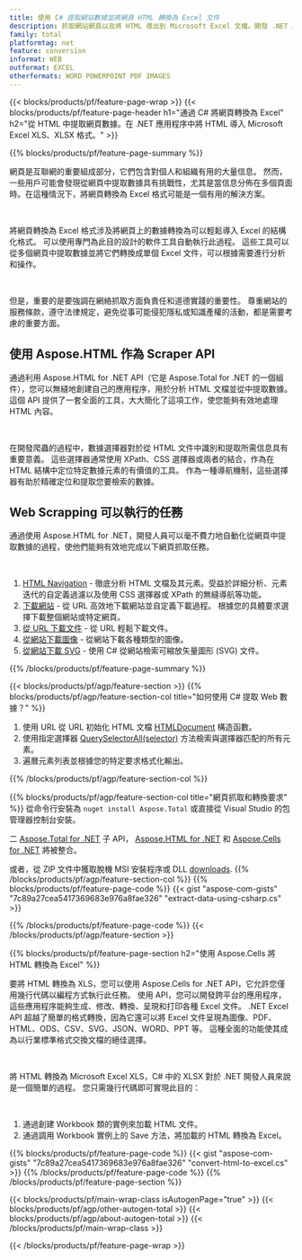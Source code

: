 ```yaml
---
title: 使用 C# 提取網站數據並將網頁 HTML 轉換為 Excel 文件
description: 抓取網站網頁以及將 HTML 導出到 Microsoft Excel 文檔。開發 .NET 應用程序以將網站數據抓取為 XLS、XLSX 格式。
family: total
platformtag: net
feature: conversion
informat: WEB
outformat: EXCEL
otherformats: WORD POWERPOINT PDF IMAGES
---
```

{{< blocks/products/pf/feature-page-wrap >}}
{{< blocks/products/pf/feature-page-header h1="通過 C# 將網頁轉換為 Excel" h2="從 HTML 中提取網頁數據。在 .NET 應用程序中將 HTML 導入 Microsoft Excel XLS、XLSX 格式。" >}}

{{% blocks/products/pf/feature-page-summary %}}

<p>網頁是互聯網的重要組成部分，它們包含對個人和組織有用的大量信息。 然而，一些用戶可能會發現從網頁中提取數據具有挑戰性，尤其是當信息分佈在多個頁面時。在這種情況下，將網頁轉換為 Excel 格式可能是一個有用的解決方案。</p><br />
<p>將網頁轉換為 Excel 格式涉及將網頁上的數據轉換為可以輕鬆導入 Excel 的結構化格式。 可以使用專門為此目的設計的軟件工具自動執行此過程。 這些工具可以從多個網頁中提取數據並將它們轉換成單個 Excel 文件，可以根據需要進行分析和操作。</p><br />

<p>但是，重要的是要強調在網絡抓取方面負責任和道德實踐的重要性。 尊重網站的服務條款，遵守法律規定，避免從事可能侵犯隱私或知識產權的活動，都是需要考慮的重要方面。</p>

<h2 class="heading-border">使用 Aspose.HTML 作為 Scraper API</h2>

<p>通過利用 Aspose.HTML for .NET API（它是 Aspose.Total for .NET 的一個組件），您可以無縫地創建自己的應用程序，用於分析 HTML 文檔並從中提取數據。 這個 API 提供了一套全面的工具，大大簡化了這項工作，使您能夠有效地處理 HTML 內容。</p><br />

<p>在開發爬蟲的過程中，數據選擇器對於從 HTML 文件中識別和提取所需信息具有重要意義。 這些選擇器通常使用 XPath、CSS 選擇器或兩者的結合，作為在 HTML 結構中定位特定數據元素的有價值的工具。 作為一種導航機制，這些選擇器有助於精確定位和提取您要檢索的數據。</p>

<h2 class="heading-border">Web Scrapping 可以執行的任務</h2>

<p>通過使用 Aspose.HTML for .NET，開發人員可以毫不費力地自動化從網頁中提取數據的過程，使他們能夠有效地完成以下網頁抓取任務。</p><br />

1. [HTML Navigation](https://docs.aspose.com/html/net/html-navigation/) - 徹底分析 HTML 文檔及其元素。受益於詳細分析、元素迭代的自定義過濾以及使用 CSS 選擇器或 XPath 的無縫導航等功能。
2. [下載網站](https://docs.aspose.com/html/net/download-website/) - 從 URL 高效地下載網站並自定義下載過程。 根據您的具體要求選擇下載整個網站或特定網頁。
3. [從 URL 下載文件](https://docs.aspose.com/html/net/download-file-from-url/) - 從 URL 輕鬆下載文件。
4. [從網站下載圖像](https://docs.aspose.com/html/net/download-images-from-website/) - 從網站下載各種類型的圖像。
5. [從網站下載 SVG](https://docs.aspose.com/html/net/download-svg-from-website/) - 使用 C# 從網站檢索可縮放矢量圖形 (SVG) 文件。

{{% /blocks/products/pf/feature-page-summary  %}}

{{< blocks/products/pf/agp/feature-section >}}
{{% blocks/products/pf/agp/feature-section-col title="如何使用 C# 提取 Web 數據？" %}}

1. 使用 URL 從 URL 初始化 HTML 文檔 [HTMLDocument](https://reference.aspose.com/html/net/aspose.html/htmldocument/htmldocument/) 構造函數。
2. 使用指定選擇器 [QuerySelectorAll(selector)](https://reference.aspose.com/html/net/aspose.html.dom/document/queryselectorall/) 方法檢索與選擇器匹配的所有元素。
3. 遍曆元素列表並根據您的特定要求格式化輸出。
 
{{% /blocks/products/pf/agp/feature-section-col %}}

{{% blocks/products/pf/agp/feature-section-col title="網頁抓取和轉換要求" %}}
從命令行安裝為 ```nuget install Aspose.Total``` 或直接從 Visual Studio 的包管理器控制台安裝。

二 [Aspose.Total for .NET](https://products.aspose.com/total/net/) 子 API， [Aspose.HTML for .NET](https://products.aspose.com/html/net/) 和 [Aspose.Cells for .NET](https://products.aspose.com/cells/net/) 將被整合。

或者，從 ZIP 文件中獲取脫機 MSI 安裝程序或 DLL [downloads](https://releases.aspose.com/total/net).
{{% /blocks/products/pf/agp/feature-section-col %}}
{{% blocks/products/pf/feature-page-code %}}
{{< gist "aspose-com-gists" "7c89a27cea5417369683e976a8fae326" "extract-data-using-csharp.cs" >}}

{{% /blocks/products/pf/feature-page-code %}}
{{< /blocks/products/pf/agp/feature-section >}}

{{% blocks/products/pf/feature-page-section  h2="使用 Aspose.Cells 將 HTML 轉換為 Excel" %}}
<p>要將 HTML 轉換為 XLS，您可以使用 Aspose.Cells for .NET API，它允許您僅用幾行代碼以編程方式執行此任務。 使用 API，您可以開發跨平台的應用程序，這些應用程序能夠生成、修改、轉換、呈現和打印各種 Excel 文件。 .NET Excel API 超越了簡單的格式轉換，因為它還可以將 Excel 文件呈現為圖像、PDF、HTML、ODS、CSV、SVG、JSON、WORD、PPT 等。 這種全面的功能使其成為以行業標準格式交換文檔的絕佳選擇。</p><br />

<p>將 HTML 轉換為 Microsoft Excel XLS，C# 中的 XLSX 對於 .NET 開發人員來說是一個簡單的過程。 您只需幾行代碼即可實現此目的：</p><br />

1. 通過創建 Workbook 類的實例來加載 HTML 文件。
1. 通過調用 Workbook 實例上的 Save 方法，將加載的 HTML 轉換為 Excel。

{{% blocks/products/pf/feature-page-code %}}
{{< gist "aspose-com-gists" "7c89a27cea5417369683e976a8fae326" "convert-html-to-excel.cs" >}}
{{% /blocks/products/pf/feature-page-code  %}}
{{% /blocks/products/pf/feature-page-section %}}

{{< blocks/products/pf/main-wrap-class isAutogenPage="true" >}}
{{< blocks/products/pf/agp/other-autogen-total >}}
{{< blocks/products/pf/agp/about-autogen-total >}}
{{< /blocks/products/pf/main-wrap-class >}}

{{< /blocks/products/pf/feature-page-wrap >}}